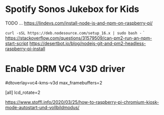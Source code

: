 # Spotify Sonos Jukebox for Kids

TODO ...
https://lindevs.com/install-node-js-and-npm-on-raspberry-pi/

`curl -sSL https://deb.nodesource.com/setup_16.x | sudo bash -`
`
https://stackoverflow.com/questions/31579509/can-pm2-run-an-npm-start-script
https://desertbot.io/blog/nodejs-git-and-pm2-headless-raspberry-pi-install

# Enable DRM VC4 V3D driver

#dtoverlay=vc4-kms-v3d
max_framebuffers=2

[all]
lcd_rotate=2

https://www.stoffl.info/2020/03/25/how-to-raspberry-pi-chromium-kiosk-mode-autostart-und-vollbildmodus/
